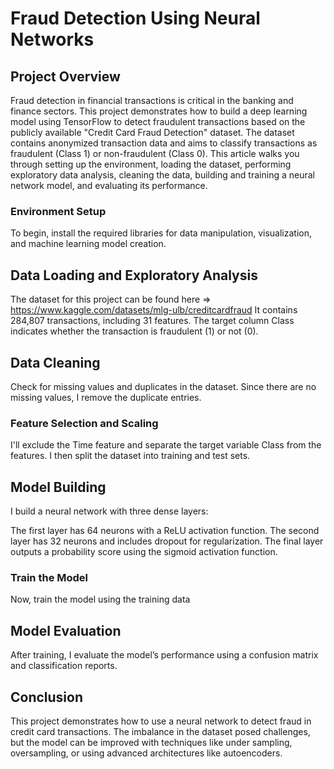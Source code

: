 # Fraud Detection Using Neural Networks
## Project Overview
Fraud detection in financial transactions is critical in the banking and finance sectors. This project demonstrates how to build a deep learning model using TensorFlow to detect fraudulent transactions based on the publicly available "Credit Card Fraud Detection" dataset. The dataset contains anonymized transaction data and aims to classify transactions as fraudulent (Class 1) or non-fraudulent (Class 0).
This article walks you through setting up the environment, loading the dataset, performing exploratory data analysis, cleaning the data, building and training a neural network model, and evaluating its performance.

### Environment Setup
To begin, install the required libraries for data manipulation, visualization, and machine learning model creation.

## Data Loading and Exploratory Analysis
The dataset for this project can be found here =>  https://www.kaggle.com/datasets/mlg-ulb/creditcardfraud
It contains 284,807 transactions, including 31 features. The target column Class indicates whether the transaction is fraudulent (1) or not (0).

## Data Cleaning
Check for missing values and duplicates in the dataset. Since there are no missing values, I remove the duplicate entries.

### Feature Selection and Scaling
I'll exclude the Time feature and separate the target variable Class from the features. I then split the dataset into training and test sets.

## Model Building
I build a neural network with three dense layers:

The first layer has 64 neurons with a ReLU activation function.
The second layer has 32 neurons and includes dropout for regularization.
The final layer outputs a probability score using the sigmoid activation function.

### Train the Model
Now, train the model using the training data

## Model Evaluation
After training, I evaluate the model’s performance using a confusion matrix and classification reports.

## Conclusion
This project demonstrates how to use a neural network to detect fraud in credit card transactions. The imbalance in the dataset posed challenges, but the model can be improved with techniques like under sampling, oversampling, or using advanced architectures like autoencoders.
